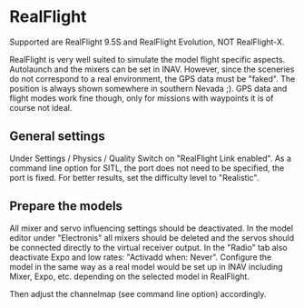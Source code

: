 # RealFlight

Supported are RealFlight 9.5S and RealFlight Evolution, NOT RealFlight-X.

RealFlight is very well suited to simulate the model flight specific aspects. Autolaunch and the mixers can be set in INAV.
However, since the sceneries do not correspond to a real environment, the GPS data must be "faked". The position is always shown somewhere in southern Nevada ;).
GPS data and flight modes work fine though, only for missions with waypoints it is of course not ideal. 

## General settings
Under Settings / Physics / Quality Switch on "RealFlight Link enabled".
As a command line option for SITL, the port does not need to be specified, the port is fixed.
For better results, set the difficulty level to "Realistic". 

## Prepare the models
All mixer and servo influencing settings should be deactivated.
In the model editor under "Electronis" all mixers should be deleted and the servos should be connected directly to the virtual receiver output.
In the "Radio" tab also deactivate Expo and low rates: "Activadd when: Never".
Configure the model in the same way as a real model would be set up in INAV including Mixer, Expo, etc. depending on the selected model in RealFlight.

Then adjust the channelmap (see command line option) accordingly. 